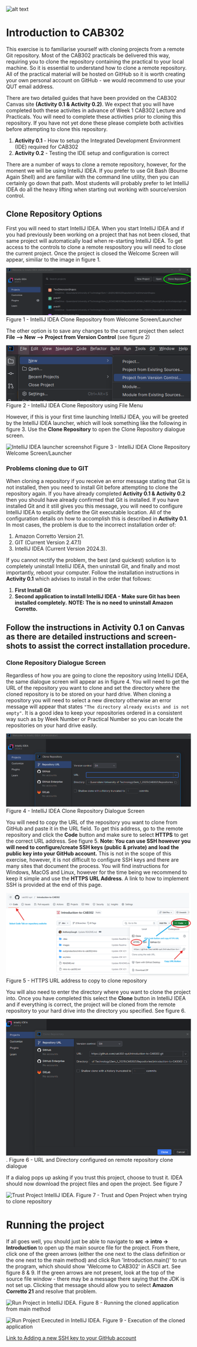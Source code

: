 ![alt text](./images/AdobeStock_902503425.jpeg "Agile Software Development")
# Introduction to CAB302

This exercise is to familiarise yourself with cloning projects from a remote Git repository. Most of the CAB302 practicals be delivered this way, requiring you to clone the repository containing the practical to your local machine. So it is essential to understand how to clone a remote repository. All of the practical material will be hosted on GitHub so it is worth creating your own personal account on GitHub - we would recommend to use your QUT email address.

There are two detailed guides that have been provided on the CAB302 Canvas site **(Activity 0.1 & Activity 0.2)**. We expect that you will have completed both these activites in advance of Week 1 CAB302 Lecture and Practicals. You will need to complete these activities prior to cloning this repository. If you have not yet done these please complete both activities before attempting to clone this repository.
1. **Activity 0.1** - How to setup the Integrated Development Environment (IDE) required for CAB302
2. **Activity 0.2** - Testing the IDE setup and configuration is correct

There are a number of ways to clone a remote repository, however, for the moment we will be using IntelliJ IDEA. If you prefer to use Git Bash (Bourne Again Shell) and are familiar with the command line utility, then you can certainly go down that path. Most students will probably prefer to let IntelliJ IDEA do all the heavy lifting when starting out working with source/version control. 

## Clone Repository Options
First you will need to start IntelliJ IDEA. When you start IntelliJ IDEA and if you had previously been working on a project that has not been closed, that same project will automatically load when re-starting IntelliJ IDEA. To get access to the controls to clone a remote respository you will need to close the current project. Once the project is closed the Welcome Screen will appear, similiar to the image in figure 1.

![IntelliJ IDEA Clone Repository](./images/cloneRepo1.png)
Figure 1 - IntelliJ IDEA Clone Repository from Welcome Screen/Launcher

The other option is to save any changes to the current project then select **File --> New --> Project from Version Control** (see figure 2)

![IntelliJ IDEA Clone Repository](./images/FileCloneFromVC.png) <br/>
Figure 2 - IntelliJ IDEA Clone Repository using File Menu

However, if this is your first time launching IntelliJ IDEA, you will be greeted by the IntelliJ IDEA launcher, which will look something like the following in figure 3. Use the **Clone Repository** to open the Clone Repository dialogue screen.<br />

![IntelliJ IDEA launcher screenshot](./images/intellij1.png)
Figure 3 - IntelliJ IDEA Clone Repository Welcome Screen/Launcher

### Problems cloning due to GIT

When cloning a repository if you receive an error message stating that Git is not installed, then you need to install Git before attempting to clone the repository again. If you have already completed **Activity 0.1 & Activity 0.2** then you should have already confirmed that Git is installed. If you have installed Git and it still gives you this message, you will need to configure IntelliJ IDEA to explicitly define the Git executable location. All of the configuration details on how to accomplish this is described in  **Activity 0.1**. In most cases, the problem is due to the incorrect installation order of:
1. Amazon Corretto Version 21.
2. GIT (Current Version 2.47.1)
3. IntelliJ IDEA (Current Version 2024.3).

If you cannot rectify the problem, the best (and quickest) solution is to completely uninstall IntelliJ IDEA, then uninstall Git, and finally and most importantly, reboot your computer.
Follow the installation instructions in **Activity 0.1** which advises to install in the order that follows:
1. **First Install Git**
2. **Second application to install IntelliJ IDEA - Make sure Git has been installed completely.**
**NOTE: The is no need to uninstall Amazon Corretto.**

Follow the instructions in **Activity 0.1** on Canvas as there are detailed instructions and screen-shots to assist the correct installation procedure.
---

### Clone Repository Dialogue Screen

Regardless of how you are going to clone the repository using IntelliJ IDEA, the same dialogue screen will appear as in figure 4. You will need to get the URL of the repository you want to clone and set the directory where the cloned repository is to be stored on your hard drive. When cloning a repository you will need to select a new directory otherwise an error message will appear that states `"The directory already exists and is not empty"`. It is a good idea to keep your repositories ordered in a consistent way such as by Week Number or Practical Number so you can locate the repositories on your hard drive easily.

![GitHub remote repository HTTPS address](./images/RepositoryURLDialogue.png)
Figure 4 - IntelliJ IDEA Clone Repository Dialogue Screen

You will need to copy the URL of the repository you want to clone from GitHub and paste it in the URL field. To get this address, go to the remote repository and click the **Code** button and make sure to select **HTTPS** to get the correct URL address. See figure 5.
**Note: You can use SSH however you will need to configure/create SSH keys (public & private) and load the public key into your GitHub account.** 
This is not in the scope of this exercise, however, it is not difficult to configure SSH keys and there are many sites that document the process. You will find instructions for Windows, MacOS and Linux, however for the time being we recommend to keep it simple and use the **HTTPS URL Address**. A link to how to implement SSH is provided at the end of this page.


![GitHub remote repository HTTPS address](./images/RepoURLCopy.png)
Figure 5 - HTTPS URL address to copy to clone repository

You will also need to enter the directory where you want to clone the project into. Once you have completed this select the **Clone** button in IntelliJ IDEA and if everything is correct, the project will be cloned from the remote repository to your hard drive into the directory you specified. See figure 6.

![Clone repository into IntelliJ IDEA](./images/CloneRepoScreen.png).
Figure 6 - URL and Directory configured on remote repository clone dialogue


If a dialog pops up asking if you trust this project, choose to trust it. IDEA should now download the project files and open the project. See figure 7

![Trust Project IntelliJ IDEA](./images/TrustProject.png).
Figure 7 - Trust and Open Project when trying to clone repository


# Running the project

If all goes well, you should just be able to navigate to **src -> intro -> Introduction** to open up the main source file for the project. From there, click one of the green arrows (either the one next to the class definition or the one next to the main method) and click Run 'Introduction.main()' to run the program, which should show 'Welcome to CAB302' in ASCII art. See figure 8 & 9.
If the green arrows are not present, look at the top of the source file window - there may be a message there saying that the JDK is not set up. Clicking that message should allow you to select **Amazon Corretto 21** and resolve that problem.

![Run Project in IntelliJ IDEA](./images/RunProject.png).
Figure 8 - Running the cloned application from main method

![Run Project Executed in IntelliJ IDEA](./images/ProjectExecuted.png).
Figure 9 - Execution of the cloned application


[Link to Adding a new SSH key to your GitHub account](https://docs.github.com/en/enterprise-cloud@latest/authentication/connecting-to-github-with-ssh/adding-a-new-ssh-key-to-your-github-account)
